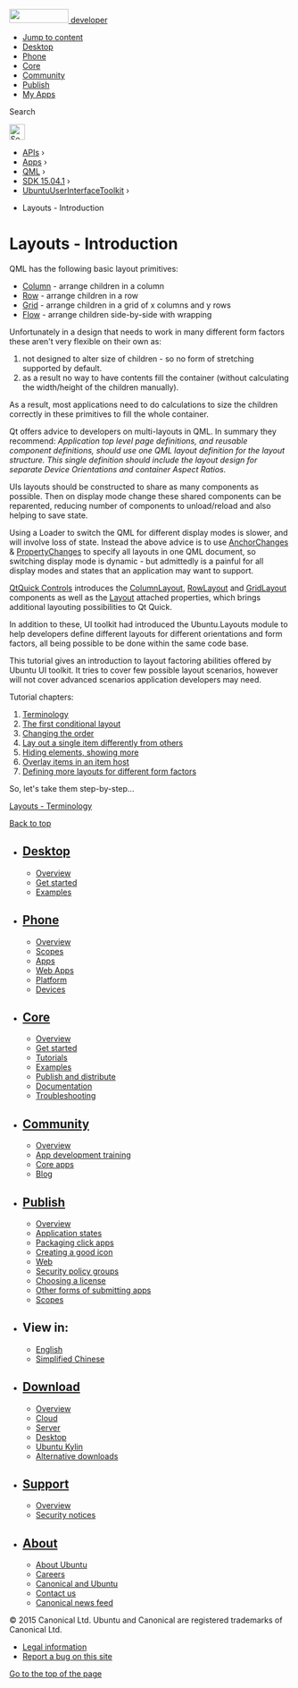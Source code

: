 <a href="https://developer.ubuntu.com/" class="logo-ubuntu"><img src="https://developer.ubuntu.com/assets/sites/ubuntu/latest/u/img/logos/logo-ubuntu-orange.svg" width="106" height="25" /> <span>developer</span></a>

-   [Jump to content](index.html#main-content)
-   [Desktop](https://developer.ubuntu.com/en/desktop/)
-   [Phone](https://developer.ubuntu.com/en/phone/)
-   [Core](https://developer.ubuntu.com/core)
-   [Community](https://developer.ubuntu.com/en/community/)
-   [Publish](https://developer.ubuntu.com/en/publish/)
-   [My Apps](https://myapps.developer.ubuntu.com/)

Search

<img src="https://developer.ubuntu.com/assets/sites/ubuntu/latest/u/img/search-white.svg" alt="Search" height="28" />

-   [APIs](../../../../index.html) ›
-   [Apps](../../../index.html) ›
-   [QML](../../index.html) ›
-   <a href="../index.html" class="sub-nav-item">SDK 15.04.1</a> ›
-   <a href="../UbuntuUserInterfaceToolkit/index.html" class="sub-nav-item">UbuntuUserInterfaceToolkit</a> ›

<!-- -->

-   Layouts - Introduction

Layouts - Introduction
======================

<span class="subtitle"></span>
<span id="details"></span>
QML has the following basic layout primitives:

-   [Column](https://qt-project.org/doc/qt-5.0/qtquick/qml-qtquick2-column.html) - arrange children in a column
-   [Row](https://qt-project.org/doc/qt-5.0/qtquick/qml-qtquick2-row.html) - arrange children in a row
-   [Grid](https://qt-project.org/doc/qt-5.0/qtquick/qml-qtquick2-grid.html) - arrange children in a grid of x columns and y rows
-   [Flow](https://qt-project.org/doc/qt-5.0/qtquick/qml-qtquick2-flow.html) - arrange children side-by-side with wrapping

Unfortunately in a design that needs to work in many different form factors these aren't very flexible on their own as:

1.  not designed to alter size of children - so no form of stretching supported by default.
2.  as a result no way to have contents fill the container (without calculating the width/height of the children manually).

As a result, most applications need to do calculations to size the children correctly in these primitives to fill the whole container.

Qt offers advice to developers on multi-layouts in QML. In summary they recommend: *Application top level page definitions, and reusable component definitions, should use one QML layout definition for the layout structure. This single definition should include the layout design for separate Device Orientations and container Aspect Ratios.*

UIs layouts should be constructed to share as many components as possible. Then on display mode change these shared components can be reparented, reducing number of components to unload/reload and also helping to save state.

Using a Loader to switch the QML for different display modes is slower, and will involve loss of state. Instead the above advice is to use [AnchorChanges](../../sdk-14.10/QtQuick.AnchorChanges/index.html) & [PropertyChanges](../../sdk-14.10/QtQuick.PropertyChanges/index.html) to specify all layouts in one QML document, so switching display mode is dynamic - but admittedly is a painful for all display modes and states that an application may want to support.

[QtQuick Controls](http://doc-snapshot.qt-project.org/qt5-stable/qtquicklayouts/qmlmodule-qtquick-layouts1-qtquick-layouts-1-0.html) introduces the [ColumnLayout](http://doc-snapshot.qt-project.org/qt5-stable/qtquicklayouts/qml-qtquick-layouts1-columnlayout.html), [RowLayout](http://doc-snapshot.qt-project.org/qt5-stable/qtquicklayouts/qml-qtquick-layouts1-rowlayout.html) and [GridLayout](http://doc-snapshot.qt-project.org/qt5-stable/qtquicklayouts/qml-qtquick-layouts1-gridlayout.html) components as well as the [Layout](http://doc-snapshot.qt-project.org/qt5-stable/qtquicklayouts/qml-qtquick-layouts1-layout.html) attached properties, which brings additional layouting possibilities to Qt Quick.

In addition to these, UI toolkit had introduced the Ubuntu.Layouts module to help developers define different layouts for different orientations and form factors, all being possible to be done within the same code base.

This tutorial gives an introduction to layout factoring abilities offered by Ubuntu UI toolkit. It tries to cover few possible layout scenarios, however will not cover advanced scenarios application developers may need.

Tutorial chapters:

1.  [Terminology](../UbuntuUserInterfaceToolkit.ubuntu-layouts1/index.html)
2.  [The first conditional layout](../UbuntuUserInterfaceToolkit.ubuntu-layouts2/index.html)
3.  [Changing the order](../UbuntuUserInterfaceToolkit.ubuntu-layouts3/index.html)
4.  [Lay out a single item differently from others](../UbuntuUserInterfaceToolkit.ubuntu-layouts4/index.html)
5.  [Hiding elements, showing more](../UbuntuUserInterfaceToolkit.ubuntu-layouts5/index.html)
6.  [Overlay items in an item host](../UbuntuUserInterfaceToolkit.ubuntu-layouts6/index.html)
7.  [Defining more layouts for different form factors](../UbuntuUserInterfaceToolkit.ubuntu-layouts7/index.html)

So, let's take them step-by-step...

<a href="../UbuntuUserInterfaceToolkit.ubuntu-layouts1/index.html" class="nextPage">Layouts - Terminology</a>

[Back to top](index.html#)

-   [Desktop](https://developer.ubuntu.com/en/desktop/)
    ---------------------------------------------------

    -   [Overview](https://developer.ubuntu.com/en/desktop/)
    -   [Get started](http://snapcraft.io/?utm_source=developer.ubuntu.com&utm_medium=devportal&utm_term=snaps%20snapcraft%20desktop&utm_content=menu&utm_campaign=duc_snappers)
    -   [Examples](https://github.com/ubuntu/snappy-playpen)

-   [Phone](https://developer.ubuntu.com/en/phone/)
    -----------------------------------------------

    -   [Overview](https://developer.ubuntu.com/en/phone/)
    -   [Scopes](https://developer.ubuntu.com/en/phone/scopes/)
    -   [Apps](https://developer.ubuntu.com/en/phone/apps/)
    -   [Web Apps](https://developer.ubuntu.com/en/phone/web/)
    -   [Platform](https://developer.ubuntu.com/en/phone/platform/)
    -   [Devices](https://developer.ubuntu.com/en/phone/devices/)

-   [Core](https://developer.ubuntu.com/core)
    -----------------------------------------

    -   [Overview](https://developer.ubuntu.com/core)
    -   [Get started](https://developer.ubuntu.com/core/get-started)
    -   [Tutorials](https://developer.ubuntu.com/core/tutorials)
    -   [Examples](https://developer.ubuntu.com/core/examples)
    -   [Publish and distribute](https://developer.ubuntu.com/core/publish-and-distribute)
    -   [Documentation](https://developer.ubuntu.com/core/documentation)
    -   [Troubleshooting](https://developer.ubuntu.com/core/troubleshooting)

-   [Community](https://developer.ubuntu.com/en/community/)
    -------------------------------------------------------

    -   [Overview](https://developer.ubuntu.com/en/community/)
    -   [App development training](https://developer.ubuntu.com/en/community/training/)
    -   [Core apps](https://developer.ubuntu.com/en/community/core-apps/)
    -   [Blog](https://developer.ubuntu.com/en/community/blog/)

-   [Publish](https://developer.ubuntu.com/en/publish/)
    ---------------------------------------------------

    -   [Overview](https://developer.ubuntu.com/en/publish/)
    -   [Application states](https://developer.ubuntu.com/en/publish/application-states/)
    -   [Packaging click apps](https://developer.ubuntu.com/en/publish/packaging-click-apps/)
    -   [Creating a good icon](https://developer.ubuntu.com/en/publish/creating-a-good-icon/)
    -   [Web](https://developer.ubuntu.com/en/publish/web/)
    -   [Security policy groups](https://developer.ubuntu.com/en/publish/security-policy-groups/)
    -   [Choosing a license](https://developer.ubuntu.com/en/publish/choosing-a-license/)
    -   [Other forms of submitting apps](https://developer.ubuntu.com/en/publish/other-forms-of-submitting-apps/)
    -   [Scopes](https://developer.ubuntu.com/en/publish/scopes/)

-   View in:
    --------

    -   [English](index.html "Change to language: English")
    -   [Simplified Chinese](index.html "Change to language: Simplified Chinese")

-   [Download](http://ubuntu.com/download/)
    ---------------------------------------

    -   [Overview](http://ubuntu.com/download)
    -   [Cloud](http://ubuntu.com/download/cloud)
    -   [Server](http://ubuntu.com/download/server)
    -   [Desktop](http://ubuntu.com/download/desktop)
    -   [Ubuntu Kylin](http://ubuntu.com/download/ubuntu-kylin)
    -   [Alternative downloads](http://ubuntu.com/download/alternative-downloads)

-   [Support](http://ubuntu.com/support/)
    -------------------------------------

    -   [Overview](http://ubuntu.com/support)
    -   [Security notices](http://www.ubuntu.com/usn/)

-   [About](http://ubuntu.com/about/)
    ---------------------------------

    -   [About Ubuntu](http://ubuntu.com/about/about-ubuntu)
    -   [Careers](http://www.canonical.com/careers)
    -   [Canonical and Ubuntu](http://ubuntu.com/about/canonical-and-ubuntu)
    -   [Contact us](http://ubuntu.com/about/contact-us)
    -   [Canonical news feed](http://insights.ubuntu.com/feed/)

© 2015 Canonical Ltd. Ubuntu and Canonical are registered trademarks of Canonical Ltd.

-   [Legal information](http://www.ubuntu.com/legal)
-   [Report a bug on this site](https://bugs.launchpad.net/developer-ubuntu-com/)

<span class="accessibility-aid">[Go to the top of the page](index.html#)</span>
